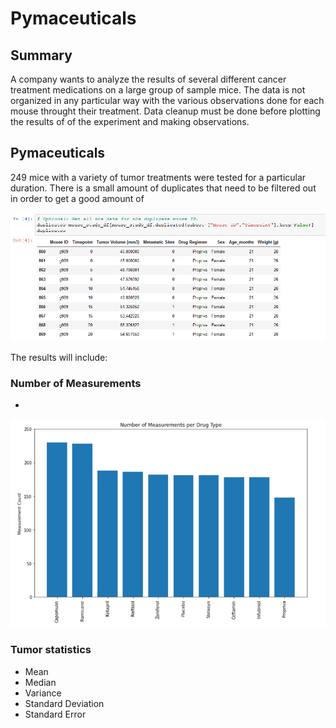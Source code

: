 # Pymaceuticals

## Summary

A company wants to analyze the results of several different cancer treatment medications on a large group of sample mice.  The data is not organized in any particular way with the various observations done for each mouse throught their treatment. Data cleanup must be done before plotting the results of of the experiment and making observations.

## Pymaceuticals 

249 mice with a variety of tumor treatments were tested for a particular duration.  There is a small amount of duplicates that need to be filtered out in order to get a good amount of 

![Duplicates](Images/duplicates.png)


The results will include:



### Number of Measurements
  *

![Number of Measurements](Images/measurementnum.png)

### Tumor statistics 
  * Mean
  * Median
  * Variance
  * Standard Deviation
  * Standard Error

